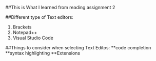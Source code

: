 ##This is What I learned from reading assignment 2

##Different type of Text editors:
1. Brackets
2. Notepad++
3. Visual Studio Code

##Things to consider when selecting Text Editos:
**code completion
**syntax highlighting
**Extensions

